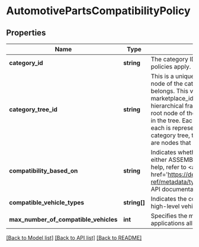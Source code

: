 # AutomotivePartsCompatibilityPolicy

## Properties
Name | Type | Description | Notes
------------ | ------------- | ------------- | -------------
**category_id** | **string** | The category ID to which the automotive-parts-compatibility policies apply. | [optional] 
**category_tree_id** | **string** | This is a unique eBay-assigned value that represents the root node of the category tree to which the associated categoryId belongs. This value reflects the category tree related to the marketplace_id passed in the request. A category tree is a hierarchical framework of eBay categories that begins at the root node of the tree and extends to include all the child nodes in the tree. Each child node in the tree is an eBay category and each is represented by a unique categoryId value. Within a category tree, the root node has no parent node and leaf nodes are nodes that have no child nodes. | [optional] 
**compatibility_based_on** | **string** | Indicates whether the category supports parts compatibility by either ASSEMBLY or by SPECIFICATION. For implementation help, refer to &lt;a href&#x3D;&#39;https://developer.ebay.com/devzone/rest/api-ref/metadata/types/CompatibilityTypeEnum.html&#39;&gt;eBay API documentation&lt;/a&gt; | [optional] 
**compatible_vehicle_types** | **string[]** | Indicates the compatibility classification of the part based on high-level vehicle types. | [optional] 
**max_number_of_compatible_vehicles** | **int** | Specifies the maximum number of compatible vehicle-applications allowed per item. | [optional] 

[[Back to Model list]](../README.md#documentation-for-models) [[Back to API list]](../README.md#documentation-for-api-endpoints) [[Back to README]](../README.md)


